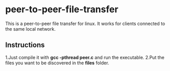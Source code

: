 # peer-to-peer-file-transfer
This is a peer-to-peer file transfer for linux. It works for clients connected to the same local network.

## Instructions
1.Just compile it with **gcc -pthread peer.c** and run the executable.
2.Put the files you want to be discovered in the **files** folder.
